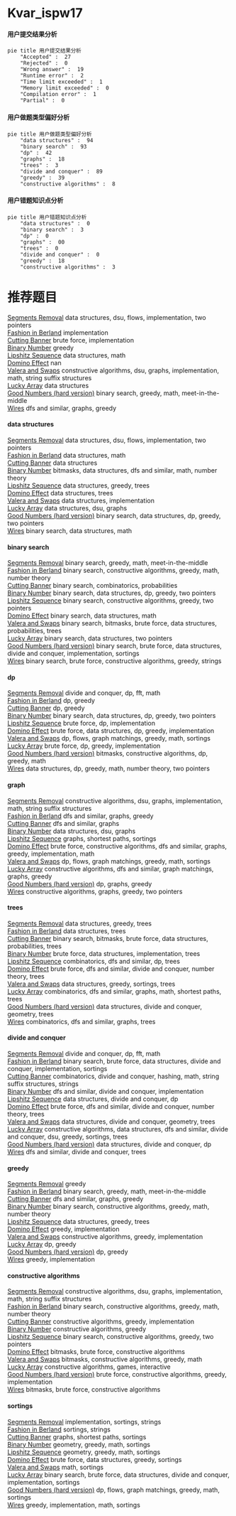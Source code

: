 # Kvar_ispw17
<!-- tabs:start -->
#### **用户提交结果分析**

```mermaid
pie title 用户提交结果分析
    "Accepted" :  27
    "Rejected" :  0
    "Wrong answer" :  19
    "Runtime error" :  2
    "Time limit exceeded" :  1
    "Memory limit exceeded" :  0
    "Compilation error" :  1
    "Partial" :  0
```
#### **用户做题类型偏好分析**

```mermaid
pie title 用户做题类型偏好分析
    "data structures" :  94
    "binary search" :  93
    "dp" :  42
    "graphs" :  18
    "trees" :  3
    "divide and conquer" :  89
    "greedy" :  39
    "constructive algorithms" :  8
```
#### **用户错题知识点分析**

```mermaid
pie title 用户错题知识点分析
    "data structures" :  0
    "binary search" :  3
    "dp" :  0
    "graphs" :  00
    "trees" :  0
    "divide and conquer" :  0
    "greedy" :  18
    "constructive algorithms" :  3
```
<!-- tabs:end -->
# 推荐题目
[Segments Removal](http://codeforces.com/problemset/problem/899/E)		data structures,
                        dsu,
                        flows,
                        implementation,
                        two pointers		  
[Fashion in Berland](http://codeforces.com/problemset/problem/691/A)		implementation		  
[Cutting Banner](http://codeforces.com/problemset/problem/538/A)		brute force,
                        implementation		  
[Binary Number](http://codeforces.com/problemset/problem/92/B)		greedy		  
[Lipshitz Sequence](http://codeforces.com/problemset/problem/601/B)		data structures,
                        math		  
[Domino Effect](http://codeforces.com/problemset/problem/405/B)		nan		  
[Valera and Swaps](http://codeforces.com/problemset/problem/441/D)		constructive algorithms,
                        dsu,
                        graphs,
                        implementation,
                        math,
                        string suffix structures		  
[Lucky Array](http://codeforces.com/problemset/problem/121/E)		data structures		  
[Good Numbers (hard version)](http://codeforces.com/problemset/problem/1249/C2)		binary search,
                        greedy,
                        math,
                        meet-in-the-middle		  
[Wires](http://codeforces.com/problemset/problem/1250/N)		dfs and similar,
                        graphs,
                        greedy		  
<!-- tabs:start -->
#### **data structures**
[Segments Removal](http://codeforces.com/problemset/problem/899/E)		data structures,
                        dsu,
                        flows,
                        implementation,
                        two pointers		  
[Fashion in Berland](http://codeforces.com/problemset/problem/601/B)		data structures,
                        math		  
[Cutting Banner](http://codeforces.com/problemset/problem/121/E)		data structures		  
[Binary Number](http://codeforces.com/problemset/problem/633/G)		bitmasks,
                        data structures,
                        dfs and similar,
                        math,
                        number theory		  
[Lipshitz Sequence](http://codeforces.com/problemset/problem/821/C)		data structures,
                        greedy,
                        trees		  
[Domino Effect](http://codeforces.com/problemset/problem/1137/F)		data structures,
                        trees		  
[Valera and Swaps](http://codeforces.com/problemset/problem/1100/B)		data structures,
                        implementation		  
[Lucky Array](http://codeforces.com/problemset/problem/811/E)		data structures,
                        dsu,
                        graphs		  
[Good Numbers (hard version)](http://codeforces.com/problemset/problem/1492/C)		binary search,
                        data structures,
                        dp,
                        greedy,
                        two pointers		  
[Wires](http://codeforces.com/problemset/problem/1490/G)		binary search,
                        data structures,
                        math		  
#### **binary search**
[Segments Removal](http://codeforces.com/problemset/problem/1249/C2)		binary search,
                        greedy,
                        math,
                        meet-in-the-middle		  
[Fashion in Berland](http://codeforces.com/problemset/problem/1081/E)		binary search,
                        constructive algorithms,
                        greedy,
                        math,
                        number theory		  
[Cutting Banner](http://codeforces.com/problemset/problem/1418/E)		binary search,
                        combinatorics,
                        probabilities		  
[Binary Number](http://codeforces.com/problemset/problem/1492/C)		binary search,
                        data structures,
                        dp,
                        greedy,
                        two pointers		  
[Lipshitz Sequence](http://codeforces.com/problemset/problem/1463/D)		binary search,
                        constructive algorithms,
                        greedy,
                        two pointers		  
[Domino Effect](http://codeforces.com/problemset/problem/1490/G)		binary search,
                        data structures,
                        math		  
[Valera and Swaps](http://codeforces.com/problemset/problem/1479/D)		binary search,
                        bitmasks,
                        brute force,
                        data structures,
                        probabilities,
                        trees		  
[Lucky Array](http://codeforces.com/problemset/problem/1436/E)		binary search,
                        data structures,
                        two pointers		  
[Good Numbers (hard version)](http://codeforces.com/problemset/problem/1461/D)		binary search,
                        brute force,
                        data structures,
                        divide and conquer,
                        implementation,
                        sortings		  
[Wires](http://codeforces.com/problemset/problem/1493/C)		binary search,
                        brute force,
                        constructive algorithms,
                        greedy,
                        strings		  
#### **dp**
[Segments Removal](http://codeforces.com/problemset/problem/632/E)		divide and conquer,
                        dp,
                        fft,
                        math		  
[Fashion in Berland](http://codeforces.com/problemset/problem/1509/C)		dp,
                        greedy		  
[Cutting Banner](http://codeforces.com/problemset/problem/717/B)		dp,
                        greedy		  
[Binary Number](http://codeforces.com/problemset/problem/1492/C)		binary search,
                        data structures,
                        dp,
                        greedy,
                        two pointers		  
[Lipshitz Sequence](https://codeforces.com/contest/1457/problem/C)		brute force,
                        dp,
                        implementation		  
[Domino Effect](http://codeforces.com/problemset/problem/1491/C)		brute force,
                        data structures,
                        dp,
                        greedy,
                        implementation		  
[Valera and Swaps](http://codeforces.com/problemset/problem/1437/C)		dp,
                        flows,
                        graph matchings,
                        greedy,
                        math,
                        sortings		  
[Lucky Array](http://codeforces.com/problemset/problem/1499/B)		brute force,
                        dp,
                        greedy,
                        implementation		  
[Good Numbers (hard version)](http://codeforces.com/problemset/problem/1491/D)		bitmasks,
                        constructive algorithms,
                        dp,
                        greedy,
                        math		  
[Wires](http://codeforces.com/problemset/problem/1497/E1)		data structures,
                        dp,
                        greedy,
                        math,
                        number theory,
                        two pointers		  
#### **graph**
[Segments Removal](http://codeforces.com/problemset/problem/441/D)		constructive algorithms,
                        dsu,
                        graphs,
                        implementation,
                        math,
                        string suffix structures		  
[Fashion in Berland](http://codeforces.com/problemset/problem/1250/N)		dfs and similar,
                        graphs,
                        greedy		  
[Cutting Banner](https://codeforces.com/contest/782/problem/B)		dfs and similar,
                        graphs		  
[Binary Number](http://codeforces.com/problemset/problem/811/E)		data structures,
                        dsu,
                        graphs		  
[Lipshitz Sequence](http://codeforces.com/problemset/problem/1422/D)		graphs,
                        shortest paths,
                        sortings		  
[Domino Effect](http://codeforces.com/problemset/problem/1487/C)		brute force,
                        constructive algorithms,
                        dfs and similar,
                        graphs,
                        greedy,
                        implementation,
                        math		  
[Valera and Swaps](http://codeforces.com/problemset/problem/1437/C)		dp,
                        flows,
                        graph matchings,
                        greedy,
                        math,
                        sortings		  
[Lucky Array](http://codeforces.com/problemset/problem/1470/D)		constructive algorithms,
                        dfs and similar,
                        graph matchings,
                        graphs,
                        greedy		  
[Good Numbers (hard version)](http://codeforces.com/problemset/problem/1476/C)		dp,
                        graphs,
                        greedy		  
[Wires](http://codeforces.com/problemset/problem/1304/D)		constructive algorithms,
                        graphs,
                        greedy,
                        two pointers		  
#### **trees**
[Segments Removal](http://codeforces.com/problemset/problem/821/C)		data structures,
                        greedy,
                        trees		  
[Fashion in Berland](http://codeforces.com/problemset/problem/1137/F)		data structures,
                        trees		  
[Cutting Banner](http://codeforces.com/problemset/problem/1479/D)		binary search,
                        bitmasks,
                        brute force,
                        data structures,
                        probabilities,
                        trees		  
[Binary Number](http://codeforces.com/problemset/problem/1511/C)		brute force,
                        data structures,
                        implementation,
                        trees		  
[Lipshitz Sequence](http://codeforces.com/problemset/problem/1499/F)		combinatorics,
                        dfs and similar,
                        dp,
                        trees		  
[Domino Effect](http://codeforces.com/problemset/problem/1491/E)		brute force,
                        dfs and similar,
                        divide and conquer,
                        number theory,
                        trees		  
[Valera and Swaps](http://codeforces.com/problemset/problem/1466/D)		data structures,
                        greedy,
                        sortings,
                        trees		  
[Lucky Array](http://codeforces.com/problemset/problem/1495/D)		combinatorics,
                        dfs and similar,
                        graphs,
                        math,
                        shortest paths,
                        trees		  
[Good Numbers (hard version)](http://codeforces.com/problemset/problem/1303/G)		data structures,
                        divide and conquer,
                        geometry,
                        trees		  
[Wires](http://codeforces.com/problemset/problem/1454/E)		combinatorics,
                        dfs and similar,
                        graphs,
                        trees		  
#### **divide and conquer**
[Segments Removal](http://codeforces.com/problemset/problem/632/E)		divide and conquer,
                        dp,
                        fft,
                        math		  
[Fashion in Berland](http://codeforces.com/problemset/problem/1461/D)		binary search,
                        brute force,
                        data structures,
                        divide and conquer,
                        implementation,
                        sortings		  
[Cutting Banner](http://codeforces.com/problemset/problem/1466/G)		combinatorics,
                        divide and conquer,
                        hashing,
                        math,
                        string suffix structures,
                        strings		  
[Binary Number](http://codeforces.com/problemset/problem/1490/D)		dfs and similar,
                        divide and conquer,
                        implementation		  
[Lipshitz Sequence](https://codeforces.com/contest/1483/problem/C)		data structures,
                        divide and conquer,
                        dp		  
[Domino Effect](http://codeforces.com/problemset/problem/1491/E)		brute force,
                        dfs and similar,
                        divide and conquer,
                        number theory,
                        trees		  
[Valera and Swaps](http://codeforces.com/problemset/problem/1303/G)		data structures,
                        divide and conquer,
                        geometry,
                        trees		  
[Lucky Array](http://codeforces.com/problemset/problem/1494/D)		constructive algorithms,
                        data structures,
                        dfs and similar,
                        divide and conquer,
                        dsu,
                        greedy,
                        sortings,
                        trees		  
[Good Numbers (hard version)](http://codeforces.com/problemset/problem/1482/E)		data structures,
                        divide and conquer,
                        dp		  
[Wires](http://codeforces.com/problemset/problem/566/C)		dfs and similar,
                        divide and conquer,
                        trees		  
#### **greedy**
[Segments Removal](http://codeforces.com/problemset/problem/92/B)		greedy		  
[Fashion in Berland](http://codeforces.com/problemset/problem/1249/C2)		binary search,
                        greedy,
                        math,
                        meet-in-the-middle		  
[Cutting Banner](http://codeforces.com/problemset/problem/1250/N)		dfs and similar,
                        graphs,
                        greedy		  
[Binary Number](http://codeforces.com/problemset/problem/1081/E)		binary search,
                        constructive algorithms,
                        greedy,
                        math,
                        number theory		  
[Lipshitz Sequence](http://codeforces.com/problemset/problem/821/C)		data structures,
                        greedy,
                        trees		  
[Domino Effect](http://codeforces.com/problemset/problem/701/A)		greedy,
                        implementation		  
[Valera and Swaps](http://codeforces.com/problemset/problem/883/K)		constructive algorithms,
                        greedy,
                        implementation		  
[Lucky Array](http://codeforces.com/problemset/problem/1509/C)		dp,
                        greedy		  
[Good Numbers (hard version)](http://codeforces.com/problemset/problem/717/B)		dp,
                        greedy		  
[Wires](http://codeforces.com/problemset/problem/1468/N)		greedy,
                        implementation		  
#### **constructive algorithms**
[Segments Removal](http://codeforces.com/problemset/problem/441/D)		constructive algorithms,
                        dsu,
                        graphs,
                        implementation,
                        math,
                        string suffix structures		  
[Fashion in Berland](http://codeforces.com/problemset/problem/1081/E)		binary search,
                        constructive algorithms,
                        greedy,
                        math,
                        number theory		  
[Cutting Banner](http://codeforces.com/problemset/problem/883/K)		constructive algorithms,
                        greedy,
                        implementation		  
[Binary Number](http://codeforces.com/problemset/problem/1493/A)		constructive algorithms,
                        greedy		  
[Lipshitz Sequence](http://codeforces.com/problemset/problem/1463/D)		binary search,
                        constructive algorithms,
                        greedy,
                        two pointers		  
[Domino Effect](https://codeforces.com/contest/1456/problem/B)		bitmasks,
                        brute force,
                        constructive algorithms		  
[Valera and Swaps](http://codeforces.com/problemset/problem/1492/D)		bitmasks,
                        constructive algorithms,
                        greedy,
                        math		  
[Lucky Array](https://codeforces.com/contest/1504/problem/D)		constructive algorithms,
                        games,
                        interactive		  
[Good Numbers (hard version)](https://codeforces.com/contest/1483/problem/A)		brute force,
                        constructive algorithms,
                        greedy,
                        implementation		  
[Wires](https://codeforces.com/contest/1457/problem/D)		bitmasks,
                        brute force,
                        constructive algorithms		  
#### **sortings**
[Segments Removal](http://codeforces.com/problemset/problem/1220/A)		implementation,
                        sortings,
                        strings		  
[Fashion in Berland](http://codeforces.com/problemset/problem/632/C)		sortings,
                        strings		  
[Cutting Banner](http://codeforces.com/problemset/problem/1422/D)		graphs,
                        shortest paths,
                        sortings		  
[Binary Number](https://codeforces.com/contest/1496/problem/C)		geometry,
                        greedy,
                        math,
                        sortings		  
[Lipshitz Sequence](http://codeforces.com/problemset/problem/1495/A)		geometry,
                        greedy,
                        math,
                        sortings		  
[Domino Effect](http://codeforces.com/problemset/problem/1497/A)		brute force,
                        data structures,
                        greedy,
                        sortings		  
[Valera and Swaps](http://codeforces.com/problemset/problem/1427/A)		math,
                        sortings		  
[Lucky Array](http://codeforces.com/problemset/problem/1461/D)		binary search,
                        brute force,
                        data structures,
                        divide and conquer,
                        implementation,
                        sortings		  
[Good Numbers (hard version)](http://codeforces.com/problemset/problem/1437/C)		dp,
                        flows,
                        graph matchings,
                        greedy,
                        math,
                        sortings		  
[Wires](http://codeforces.com/problemset/problem/1473/A)		greedy,
                        implementation,
                        math,
                        sortings		  
<!-- tabs:end -->
